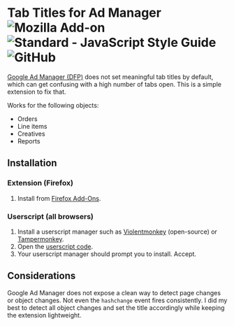 # Tab Titles for Ad Manager ![Mozilla Add-on](https://img.shields.io/amo/v/tab-titles-for-ad-manager) ![Standard - JavaScript Style Guide](https://img.shields.io/badge/code_style-standard-brightgreen.svg) ![GitHub](https://img.shields.io/github/license/v-ji/tab-titles-for-ad-manager)

[Google Ad Manager (DFP)](https://admanager.google.com) does not set meaningful tab titles by default, which can get confusing with a high number of tabs open. This is a simple extension to fix that.

Works for the following objects:
- Orders
- Line items
- Creatives
- Reports

## Installation
### Extension (Firefox)
1. Install from [Firefox Add-Ons](https://addons.mozilla.org/en-US/firefox/addon/tab-titles-for-ad-manager/).

### Userscript (all browsers)
1. Install a userscript manager such as [Violentmonkey](https://violentmonkey.github.io) (open-source) or [Tampermonkey](https://www.tampermonkey.net).
2. Open the [userscript code](https://raw.githubusercontent.com/v-ji/tab-titles-for-ad-manager/master/userscript/tab-titles-for-ad-manager.user.js).
3. Your userscript manager should prompt you to install. Accept.

## Considerations
Google Ad Manager does not expose a clean way to detect page changes or object changes. Not even the `hashchange` event fires consistently. I did my best to detect all object changes and set the title accordingly while keeping the extension lightweight.
